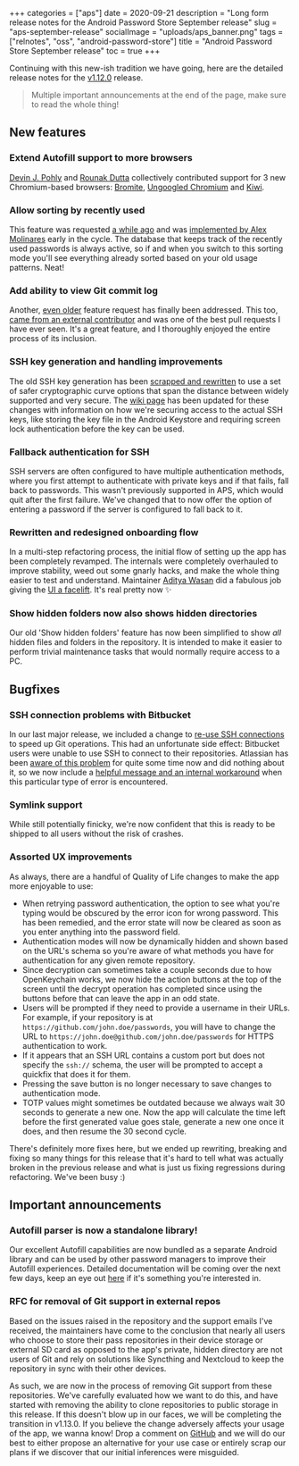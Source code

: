 +++
categories = ["aps"]
date = 2020-09-21
description = "Long form release notes for the Android Password Store September release"
slug = "aps-september-release"
socialImage = "uploads/aps_banner.png"
tags = ["relnotes", "oss", "android-password-store"]
title = "Android Password Store September release"
toc = true
+++

Continuing with this new-ish tradition we have going, here are the detailed release notes for the [v1.12.0](https://github.com/Android-Password-Store/android-password-store/releases/tag/v1.12.0) release.

> Multiple important announcements at the end of the page, make sure to read the whole thing!

## New features

### Extend Autofill support to more browsers

[Devin J. Pohly](https://github.com/djpohly) and [Rounak Dutta](https://github.com/rounakdatta) collectively contributed support for 3 new Chromium-based browsers: [Bromite](https://www.bromite.org/), [Ungoogled Chromium](https://git.droidware.info/wchen342/ungoogled-chromium-android) and [Kiwi](https://kiwibrowser.com/).

### Allow sorting by recently used

This feature was requested [a while ago](https://msfjarvis.dev/aps/issue/535) and was [implemented by Alex Molinares](https://msfjarvis.dev/aps/pr/1031) early in the cycle. The database that keeps track of the recently used passwords is always active, so if and when you switch to this sorting mode you'll see everything already sorted based on your old usage patterns. Neat!

### Add ability to view Git commit log

Another, [even older](https://msfjarvis.dev/aps/issue/284) feature request has finally been addressed. This too, [came from an external contributor](https://msfjarvis.dev/aps/pr/1056) and was one of the best pull requests I have ever seen. It's a great feature, and I thoroughly enjoyed the entire process of its inclusion.

### SSH key generation and handling improvements

The old SSH key generation has been [scrapped and rewritten](https://msfjarvis.dev/aps/pr/1070) to use a set of safer cryptographic curve options that span the distance between widely supported and very secure. The [wiki page](https://github.com/android-password-store/Android-Password-Store/wiki/Generate-SSH-Key) has been updated for these changes with information on how we're securing access to the actual SSH keys, like storing the key file in the Android Keystore and requiring screen lock authentication before the key can be used.

### Fallback authentication for SSH

SSH servers are often configured to have multiple authentication methods, where you first attempt to authenticate with private keys and if that fails, fall back to passwords. This wasn't previously supported in APS, which would quit after the first failure. We've changed that to now offer the option of entering a password if the server is configured to fall back to it.

### Rewritten and redesigned onboarding flow

In a multi-step refactoring process, the initial flow of setting up the app has been completely revamped. The internals were completely overhauled to improve stability, weed out some gnarly hacks, and make the whole thing easier to test and understand. Maintainer [Aditya Wasan](https://github.com/Skrilltrax) did a fabulous job giving the [UI a facelift](https://msfjarvis.dev/aps/pr/1099). It's real pretty now ✨

### Show hidden folders now also shows hidden directories

Our old 'Show hidden folders' feature has now been simplified to show _all_ hidden files and folders in the repository. It is intended to make it easier to perform trivial maintenance tasks that would normally require access to a PC.

## Bugfixes

### SSH connection problems with Bitbucket

In our last major release, we included a change to [re-use SSH connections](https://msfjarvis.dev/aps/pr/1012) to speed up Git operations. This had an unfortunate side effect: Bitbucket users were unable to use SSH to connect to their repositories. Atlassian has been [aware of this problem](https://community.atlassian.com/t5/Bitbucket-questions/Can-t-repo-sync-anymore/qaq-p/354231) for quite some time now and did nothing about it, so we now include a [helpful message and an internal workaround](https://msfjarvis.dev/aps/pr/1093) when this particular type of error is encountered.

### Symlink support

While still potentially finicky, we're now confident that this is ready to be shipped to all users without the risk of crashes.

### Assorted UX improvements

As always, there are a handful of Quality of Life changes to make the app more enjoyable to use:

-   When retrying password authentication, the option to see what you're typing would be obscured by the error icon for wrong password. This has been remedied, and the error state will now be cleared as soon as you enter anything into the password field.
-   Authentication modes will now be dynamically hidden and shown based on the URL's schema so you're aware of what methods you have for authentication for any given remote repository.
-   Since decryption can sometimes take a couple seconds due to how OpenKeychain works, we now hide the action buttons at the top of the screen until the decrypt operation has completed since using the buttons before that can leave the app in an odd state.
-   Users will be prompted if they need to provide a username in their URLs. For example, if your repository is at `https://github.com/john.doe/passwords`, you will have to change the URL to `https://john.doe@github.com/john.doe/passwords` for HTTPS authentication to work.
-   If it appears that an SSH URL contains a custom port but does not specify the `ssh://` schema, the user will be prompted to accept a quickfix that does it for them.
-   Pressing the save button is no longer necessary to save changes to authentication mode.
-   TOTP values might sometimes be outdated because we always wait 30 seconds to generate a new one. Now the app will calculate the time left before the first generated value goes stale, generate a new one once it does, and then resume the 30 second cycle.

There's definitely more fixes here, but we ended up rewriting, breaking and fixing so many things for this release that it's hard to tell what was actually broken in the previous release and what is just us fixing regressions during refactoring. We've been busy :)

## Important announcements

### Autofill parser is now a standalone library!

Our excellent Autofill capabilities are now bundled as a separate Android library and can be used by other password managers to improve their Autofill experiences. Detailed documentation will be coming over the next few days, keep an eye out [here](https://github.com/android-password-store/Android-Password-Store/tree/develop/autofill-parser) if it's something you're interested in.

### RFC for removal of Git support in external repos

Based on the issues raised in the repository and the support emails I've received, the maintainers have come to the conclusion that nearly all users who choose to store their pass repositories in their device storage or external SD card as opposed to the app's private, hidden directory are not users of Git and rely on solutions like Syncthing and Nextcloud to keep the repository in sync with their other devices.

As such, we are now in the process of removing Git support from these repositories. We've carefully evaluated how we want to do this, and have started with removing the ability to clone repositories to public storage in this release. If this doesn't blow up in our faces, we will be completing the transition in v1.13.0. If you believe the change adversely affects your usage of the app, we wanna know! Drop a comment on [GitHub](https://msfjarvis.dev/aps/issue/1118) and we will do our best to either propose an alternative for your use case or entirely scrap our plans if we discover that our initial inferences were misguided.

